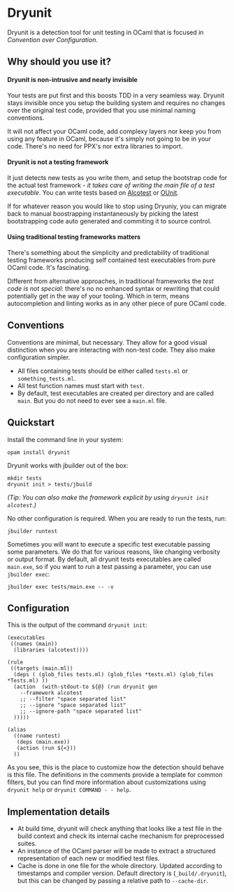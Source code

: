 # Dryunit

Dryunit is a detection tool for unit testing in OCaml that is focused in *Convention over Configuration*.

## Why should you use it?



#### Dryunit is non-intrusive and nearly invisible

Your tests are put first and this boosts TDD in a very seamless way. Dryunit stays invisible once you setup the building system and requires no changes over the original test code, provided that you use minimal naming conventions.

It will not affect your OCaml code, add complexy layers nor keep you from using any feature in OCaml, because it's simply not going to be in your code. There's no need for PPX's nor extra libraries to import.



#### Dryunit is not a testing framework

It just detects new tests as you write them, and setup the bootstrap code for the actual test framework - *it takes care of writing the main file of a test executable*. You can write tests based on [Alcotest][] or [OUnit][].

If for whatever reason you would like to stop using Dryuniy, you can migrate back to manual boostrapping instantaneously by picking the latest bootstrapping code auto generated and commiting it to source control.



#### Using traditional testing frameworks matters

There's something about the simplicity and predictability of traditional testing frameworks producing self contained test executables from pure OCaml code. It's fascinating.

Different from alternative approaches, in traditional frameworks the *test code is not special*: there's no no enhanced syntax or rewriting that could potentially get in the way of your tooling. Which in term, means autocompletion and linting works as in any other piece of pure OCaml code.


## Conventions

Conventions are minimal, but necessary. They allow for a good visual distinction when you are interacting with non-test code. They also make configuration simpler.

- All files containing tests should be either called `tests.ml` or `something_tests.ml`.
- All test function names must start with `test`.
- By default, test executables are created per directory and are called `main`. But you do not need to ever see a `main.ml` file.


## Quickstart

Install the command line in your system:

```
opam install dryunit
```

Dryunit works with jbuilder out of the box:

```
mkdir tests
dryunit init > tests/jbuild
```

*(Tip: You can also make the framework explicit by using `dryunit init alcotest`.)*



No other configuration is required. When you are ready to run the tests, run:

````
jbuilder runtest
````



Sometimes you will want to execute a specific test executable passing some parameters. We do that for various reasons, like changing verbosity or output format. By default, all dryunit tests executables are called `main.exe`, so if you want to run a test passing a parameter, you can use `jbuilder exec`:

```
jbuilder exec tests/main.exe -- -v
```



## Configuration

This is the output of the command `dryunit init`:

```
(executables
 ((names (main))
  (libraries (alcotest))))

(rule
 ((targets (main.ml))
  (deps ( (glob_files tests.ml) (glob_files *tests.ml) (glob_files *Tests.ml) ))
  (action  (with-stdout-to ${@} (run dryunit gen
    --framework alcotest
    ;; --filter "space separated list"
    ;; --ignore "space separated list"
    ;; --ignore-path "space separated list"
  )))))

(alias
  ((name runtest)
   (deps (main.exe))
   (action (run ${<}))
  ))
```

As you see, this is the place to customize how the detection should behave is this file. The definitions in the comments provide a template for common filters, but you can find more information about customizations using `dryunit help` or `dryunit COMMAND - - help`.


## Implementation details

- At build time, dryunit will check anything that looks like a test file in the build context and check its internal cache mechanism for preprocessed suites.
- An instance of the OCaml parser will be made to extract a structured representation of each new or modified test files.
- Cache is done in one file for the whole directory. Updated according to timestamps and compiler version. Default directory is (`_build/.dryunit`), but this can be changed by passing a relative path to `--cache-dir`.



[alcotest]: https://github.com/mirage/alcotest
[ounit]: http://ounit.forge.ocamlcore.org/documentation.html
